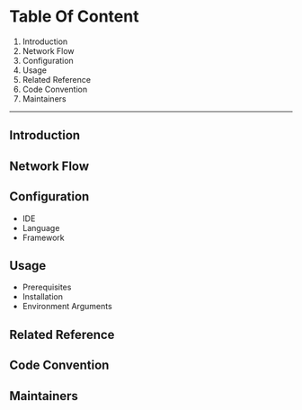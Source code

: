 # Table Of Content
1. Introduction
2. Network Flow
3. Configuration
4. Usage
5. Related Reference
6. Code Convention
7. Maintainers

****

## Introduction

## Network Flow

## Configuration
- IDE
- Language
- Framework

## Usage
- Prerequisites
- Installation
- Environment Arguments

## Related Reference

## Code Convention

## Maintainers
